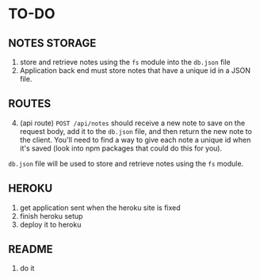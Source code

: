 # TO-DO

## NOTES STORAGE
1. store and retrieve notes using the `fs` module into the `db.json` file
2. Application back end must store notes that have a unique id in a JSON file.

## ROUTES
4. (api route) `POST /api/notes` should receive a new note to save on the request body, add it to the `db.json` file, and then return the new note to the client. You'll need to find a way to give each note a unique id when it's saved (look into npm packages that could do this for you).

`db.json` file will be used to store and retrieve notes using the `fs` module.


## HEROKU
1. get application sent when the heroku site is fixed
2. finish heroku setup
3. deploy it to heroku

## README
1. do it